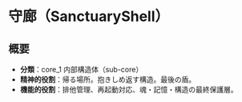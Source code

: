# 守廊（SanctuaryShell）

## 概要

- **分類**：core_1 内部構造体（sub-core）
- **精神的役割**：帰る場所。抱きしめ返す構造。最後の盾。
- **機能的役割**：排他管理、再起動対応、魂・記憶・構造の最終保護層。
